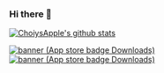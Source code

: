 
### Hi there 👋

[![ChoiysApple's github stats](https://github-readme-stats.vercel.app/api?username=ChoiysApple&count_private=true)](https://github.com/anuraghazra/github-readme-stats) 

[![banner (App store badge   Downloads)](https://user-images.githubusercontent.com/43776784/143197993-0983b409-7734-4876-a108-5793c54ff50c.png)](https://apps.apple.com/us/app/my-little-popcat/id1558128186)
[![banner (App store badge   Downloads)](https://user-images.githubusercontent.com/43776784/236781715-0eb8a2a8-3d5f-4feb-bfa5-677d55724083.png)](https://github.com/YAPP-Github/20th-ALL-Rounder-Team-1-iOS)


